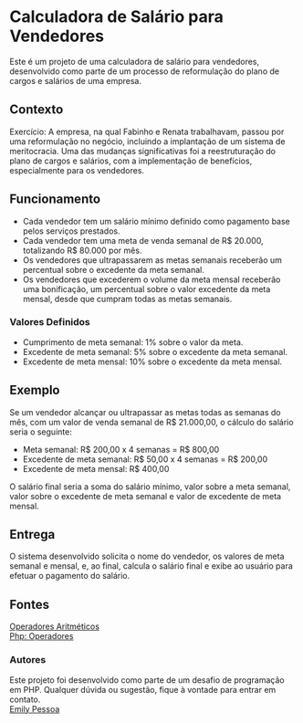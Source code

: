 # Calculadora de Salário para Vendedores

Este é um projeto de uma calculadora de salário para vendedores, desenvolvido como parte de um processo de reformulação do plano de cargos e salários de uma empresa.

## Contexto

Exercício: A empresa, na qual Fabinho e Renata trabalhavam, passou por uma reformulação no negócio, incluindo a implantação de um sistema de meritocracia. Uma das mudanças significativas foi a reestruturação do plano de cargos e salários, com a implementação de benefícios, especialmente para os vendedores.

## Funcionamento

- Cada vendedor tem um salário mínimo definido como pagamento base pelos serviços prestados.  
- Cada vendedor tem uma meta de venda semanal de R$ 20.000, totalizando R$ 80.000 por mês.  
- Os vendedores que ultrapassarem as metas semanais receberão um percentual sobre o excedente da meta semanal.  
- Os vendedores que excederem o volume da meta mensal receberão uma bonificação, um percentual sobre o valor excedente da meta mensal, desde que cumpram todas as metas semanais.  

### Valores Definidos

- Cumprimento de meta semanal: 1% sobre o valor da meta.  
- Excedente de meta semanal: 5% sobre o excedente da meta semanal.  
- Excedente de meta mensal: 10% sobre o excedente da meta mensal.  

## Exemplo

Se um vendedor alcançar ou ultrapassar as metas todas as semanas do mês, com um valor de venda semanal de R$ 21.000,00, o cálculo do salário seria o seguinte:  

- Meta semanal: R$ 200,00 x 4 semanas = R$ 800,00  
- Excedente de meta semanal: R$ 50,00 x 4 semanas = R$ 200,00  
- Excedente de meta mensal: R$ 400,00  

O salário final seria a soma do salário mínimo, valor sobre a meta semanal, valor sobre o excedente de meta semanal e valor de excedente de meta mensal.

## Entrega

O sistema desenvolvido solicita o nome do vendedor, os valores de meta semanal e mensal, e, ao final, calcula o salário final e exibe ao usuário para efetuar o pagamento do salário.

## Fontes
[Operadores Aritméticos](https://www.php.net/manual/pt_BR/language.operators.arithmetic.php)   
[Php: Operadores](https://www.devmedia.com.br/php-operadores/25628)
### Autores
Este projeto foi desenvolvido como parte de um desafio de programação em PHP. Qualquer dúvida ou sugestão, fique à vontade para entrar em contato.    
[Emily Pessoa](https://github.com/emilypessoa)

